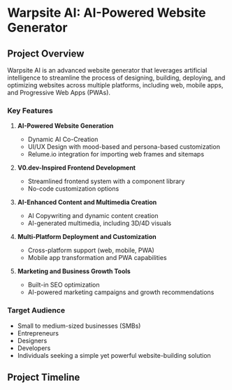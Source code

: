 # Warpsite AI: AI-Powered Website Generator

## Project Overview

Warpsite AI is an advanced website generator that leverages artificial intelligence to streamline the process of designing, building, deploying, and optimizing websites across multiple platforms, including web, mobile apps, and Progressive Web Apps (PWAs).

### Key Features

1. **AI-Powered Website Generation**
   - Dynamic AI Co-Creation
   - UI/UX Design with mood-based and persona-based customization
   - Relume.io integration for importing web frames and sitemaps

2. **V0.dev-Inspired Frontend Development**
   - Streamlined frontend system with a component library
   - No-code customization options

3. **AI-Enhanced Content and Multimedia Creation**
   - AI Copywriting and dynamic content creation
   - AI-generated multimedia, including 3D/4D visuals

4. **Multi-Platform Deployment and Customization**
   - Cross-platform support (web, mobile, PWA)
   - Mobile app transformation and PWA capabilities

5. **Marketing and Business Growth Tools**
   - Built-in SEO optimization
   - AI-powered marketing campaigns and growth recommendations

### Target Audience

- Small to medium-sized businesses (SMBs)
- Entrepreneurs
- Designers
- Developers
- Individuals seeking a simple yet powerful website-building solution

## Project Timeline
